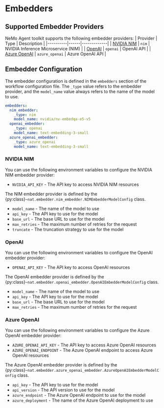 <!--
SPDX-FileCopyrightText: Copyright (c) 2025, NVIDIA CORPORATION & AFFILIATES. All rights reserved.
SPDX-License-Identifier: Apache-2.0
Licensed under the Apache License, Version 2.0 (the "License");
you may not use this file except in compliance with the License.
You may obtain a copy of the License at
http://www.apache.org/licenses/LICENSE-2.0
Unless required by applicable law or agreed to in writing, software
distributed under the License is distributed on an "AS IS" BASIS,
WITHOUT WARRANTIES OR CONDITIONS OF ANY KIND, either express or implied.
See the License for the specific language governing permissions and
limitations under the License.
-->

# Embedders

## Supported Embedder Providers

NeMo Agent toolkit supports the following embedder providers:
| Provider | Type | Description |
|----------|------|-------------|
| [NVIDIA NIM](https://build.nvidia.com) | `nim` | NVIDIA Inference Microservice (NIM) |
| [OpenAI](https://openai.com) | `openai` | OpenAI API |
| [Azure OpenAI](https://learn.microsoft.com/en-us/azure/ai-foundry/openai/quickstart) | `azure_openai` | Azure OpenAI API |

## Embedder Configuration

The embedder configuration is defined in the `embedders` section of the workflow configuration file. The `_type` value refers to the embedder provider, and the `model_name` value always refers to the name of the model to use.

```yaml
embedders:
  nim_embedder:
    _type: nim
    model_name: nvidia/nv-embedqa-e5-v5
  openai_embedder:
    _type: openai
    model_name: text-embedding-3-small
  azure_openai_embedder:
    _type: azure_openai
    model_name: text-embedding-3-small
```

### NVIDIA NIM

You can use the following environment variables to configure the NVIDIA NIM embedder provider:

* `NVIDIA_API_KEY` - The API key to access NVIDIA NIM resources


The NIM embedder provider is defined by the {py:class}`~nat.embedder.nim_embedder.NIMEmbedderModelConfig` class.

* `model_name` - The name of the model to use
* `api_key` - The API key to use for the model
* `base_url` - The base URL to use for the model
* `max_retries` - The maximum number of retries for the request
* `truncate` - The truncation strategy to use for the model

### OpenAI

You can use the following environment variables to configure the OpenAI embedder provider:

* `OPENAI_API_KEY` - The API key to access OpenAI resources

The OpenAI embedder provider is defined by the {py:class}`~nat.embedder.openai_embedder.OpenAIEmbedderModelConfig` class.

* `model_name` - The name of the model to use
* `api_key` - The API key to use for the model
* `base_url` - The base URL to use for the model
* `max_retries` - The maximum number of retries for the request

### Azure OpenAI

You can use the following environment variables to configure the Azure OpenAI embedder provider:

* `AZURE_OPENAI_API_KEY` - The API key to access Azure OpenAI resources
* `AZURE_OPENAI_ENDPOINT` - The Azure OpenAI endpoint to access Azure OpenAI resources

The Azure OpenAI embedder provider is defined by the {py:class}`~nat.embedder.azure_openai_embedder.AzureOpenAIEmbedderModelConfig` class.

* `api_key` - The API key to use for the model
* `api_version` - The API version to use for the model
* `azure_endpoint` - The Azure OpenAI endpoint to use for the model
* `azure_deployment` - The name of the Azure OpenAI deployment to use
